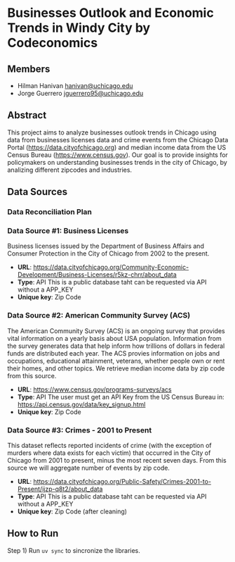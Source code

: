 # Businesses Outlook and Economic Trends in Windy City by Codeconomics

## Members

- Hilman Hanivan <hanivan@uchicago.edu>
- Jorge Guerrero <jguerrero95@uchicago.edu>

## Abstract

This project aims to analyze businesses outlook trends in Chicago using data from businesses licenses data and crime events from the Chicago Data Portal (https://data.cityofchicago.org) and median income data from the US Census Bureau (https://www.census.gov).
Our goal is to provide insights for policymakers on understanding businesses trends in the city of Chicago, by analizing different zipcodes and industries. 


## Data Sources

### Data Reconciliation Plan

### Data Source #1: Business Licenses
Business licenses issued by the Department of Business Affairs and Consumer Protection in the City of Chicago from 2002 to the present.

- **URL**: https://data.cityofchicago.org/Community-Economic-Development/Business-Licenses/r5kz-chrr/about_data
- **Type**: API
            This is a public database taht can be requested via API without a APP_KEY
- **Unique key**: Zip Code


### Data Source #2: American Community Survey (ACS)   
The American Community Survey (ACS) is an ongoing survey that provides vital information on a yearly basis about USA population. Information from the survey generates data that help inform how trillions of dollars in federal funds are distributed each year. The ACS provies information on jobs and occupations, educational attainment, veterans, whether people own or rent their homes, and other topics. We retrieve median income data by zip code from this source.

- **URL**: https://www.census.gov/programs-surveys/acs
- **Type**: API 
    The user must get an API Key from the US Census Bureau in:  https://api.census.gov/data/key_signup.html
- **Unique key**: Zip Code

### Data Source #3: Crimes - 2001 to Present
This dataset reflects reported incidents of crime (with the exception of murders where data exists for each victim) that occurred in the City of Chicago from 2001 to present, minus the most recent seven days. From this source we will aggregate number of events by zip code.

- **URL**: https://data.cityofchicago.org/Public-Safety/Crimes-2001-to-Present/ijzp-q8t2/about_data
- **Type**: API
            This is a public database taht can be requested via API without a APP_KEY
- **Unique key**: Zip Code (after cleaning)

## How to Run

Step 1) Run `uv sync` to sincronize the libraries.

